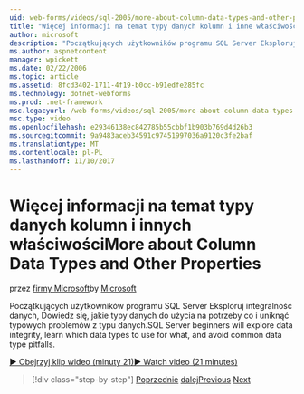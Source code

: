 ```yaml
---
uid: web-forms/videos/sql-2005/more-about-column-data-types-and-other-properties
title: "Więcej informacji na temat typy danych kolumn i inne właściwości | Dokumentacja firmy Microsoft"
author: microsoft
description: "Początkujących użytkowników programu SQL Server Eksploruj integralność danych, Dowiedz się, jakie typy danych do użycia na potrzeby co i uniknąć typowych problemów z typu danych."
ms.author: aspnetcontent
manager: wpickett
ms.date: 02/22/2006
ms.topic: article
ms.assetid: 8fcd3402-1711-4f19-b0cc-b91edfe285fc
ms.technology: dotnet-webforms
ms.prod: .net-framework
msc.legacyurl: /web-forms/videos/sql-2005/more-about-column-data-types-and-other-properties
msc.type: video
ms.openlocfilehash: e29346138ec842785b55cbbf1b903b769d4d26b3
ms.sourcegitcommit: 9a9483aceb34591c97451997036a9120c3fe2baf
ms.translationtype: MT
ms.contentlocale: pl-PL
ms.lasthandoff: 11/10/2017
---
```

<a name="more-about-column-data-types-and-other-properties"></a><span data-ttu-id="d5ffa-103">Więcej informacji na temat typy danych kolumn i innych właściwości</span><span class="sxs-lookup"><span data-stu-id="d5ffa-103">More about Column Data Types and Other Properties</span></span>
====================
<span data-ttu-id="d5ffa-104">przez [firmy Microsoft](https://github.com/microsoft)</span><span class="sxs-lookup"><span data-stu-id="d5ffa-104">by [Microsoft](https://github.com/microsoft)</span></span>

<span data-ttu-id="d5ffa-105">Początkujących użytkowników programu SQL Server Eksploruj integralność danych, Dowiedz się, jakie typy danych do użycia na potrzeby co i uniknąć typowych problemów z typu danych.</span><span class="sxs-lookup"><span data-stu-id="d5ffa-105">SQL Server beginners will explore data integrity, learn which data types to use for what, and avoid common data type pitfalls.</span></span>

[<span data-ttu-id="d5ffa-106">&#9654; Obejrzyj klip wideo (minuty 21)</span><span class="sxs-lookup"><span data-stu-id="d5ffa-106">&#9654; Watch video (21 minutes)</span></span>](https://channel9.msdn.com/Blogs/ASP-NET-Site-Videos/more-about-column-data-types-and-other-properties)

>[!div class="step-by-step"]
<span data-ttu-id="d5ffa-107">[Poprzednie](understanding-database-tables-and-records.md)
[dalej](designing-relational-database-tables.md)</span><span class="sxs-lookup"><span data-stu-id="d5ffa-107">[Previous](understanding-database-tables-and-records.md)
[Next](designing-relational-database-tables.md)</span></span>
